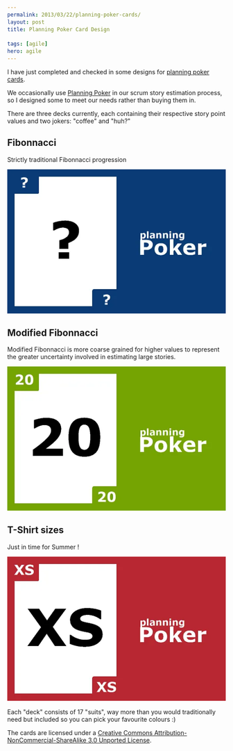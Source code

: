 ```yaml
---
permalink: 2013/03/22/planning-poker-cards/
layout: post
title: Planning Poker Card Design

tags: [agile]
hero: agile
---
```


I have just completed and checked in some designs for
[planning poker cards](https://github.com/deejaygraham/PlanningPoker/).

We occasionally use [Planning Poker](https://en.wikipedia.org/wiki/Planning_poker)
in our scrum story estimation process, so I designed some to meet our needs
rather than buying them in.

There are three decks currently, each containing their respective story point
values and two jokers: "coffee" and "huh?"

## Fibonnacci

Strictly traditional Fibonnacci progression

![fibonnacci card](/img/posts/planning-poker-cards/poker-card-fibonnacci-question.webp "Fibonnacci")

## Modified Fibonnacci

Modified Fibonnacci is more coarse grained for higher values to represent
the greater uncertainty involved in estimating large stories.

![modified fibonnacci](/img/posts/planning-poker-cards/poker-card-modified-fibonnacci-20.webp "Modified Fibonnacci")

## T-Shirt sizes

Just in time for Summer !

![t-shirt sizes](/img/posts/planning-poker-cards/poker-card-tshirt-xs.webp "T-Shirts")

Each "deck" consists of 17 "suits", way more than you would traditionally
need but included so you can pick your favourite colours :)

The cards are licensed under a [Creative Commons Attribution-NonCommercial-ShareAlike 3.0 Unported License](http://creativecommons.org/licenses/by-nc-sa/3.0/).
